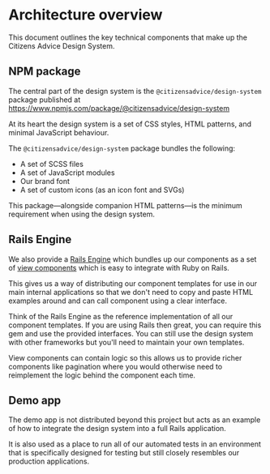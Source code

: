 # Architecture overview

This document outlines the key technical components that make up the Citizens Advice Design System.

## NPM package

The central part of the design system is the `@citizensadvice/design-system` package published at https://www.npmjs.com/package/@citizensadvice/design-system

At its heart the design system is a set of CSS styles, HTML patterns, and minimal JavaScript behaviour.

The `@citizensadvice/design-system` package bundles the following:

- A set of SCSS files
- A set of JavaScript modules
- Our brand font
- A set of custom icons (as an icon font and SVGs)

This package—alongside companion HTML patterns—is the minimum requirement when using the design system.

## Rails Engine

We also provide a [Rails Engine](https://guides.rubyonrails.org/engines.html) which bundles up our components as a set of [view components](https://viewcomponent.org/) which is easy to integrate with Ruby on Rails.

This gives us a way of distributing our component templates for use in our main internal applications so that we don't need to copy and paste HTML examples around and can call component using a clear interface.

Think of the Rails Engine as the reference implementation of all our component templates. If you are using Rails then great, you can require this gem and use the provided interfaces. You can still use the design system with other frameworks but you'll need to maintain your own templates.

View components can contain logic so this allows us to provide richer components like pagination where you would otherwise need to reimplement the logic behind the component each time.

## Demo app

The demo app is not distributed beyond this project but acts as an example of how to integrate the design system into a full Rails application.

It is also used as a place to run all of our automated tests in an environment that is specifically designed for testing but still closely resembles our production applications.
